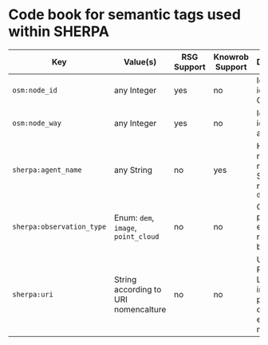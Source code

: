 # Code book for semantic tags used within SHERPA 

| Key | Value(s) | RSG Support | Knowrob Support | Description |
------|--------|-------------|-----------------|-------------|
| ``osm:node_id`` | any Integer | yes | no | Id used to identtify a OSM *node* |
| ``osm:node_way`` | any Integer | yes | no | Id used to idententify a OSM *way* |
| ``sherpa:agent_name`` | any String | no | yes | Human readable name for a SHARPA robot. E.g. ``donkey`` |
| ``sherpa:observation_type`` | Enum: ``dem``, ``image``, ``point_cloud`` | no | no | Geo tagged perception event as requested by mission. |
| ``sherpa:uri`` | String according to URI nomencalture | no | no | Unique Resource Location of image, point cloud, digital elevation map, etc. |

